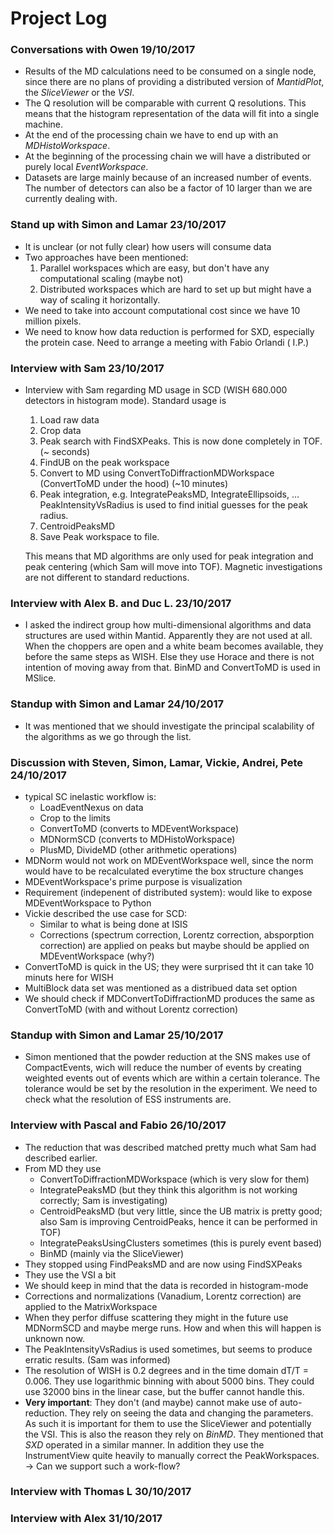 # Project Log

### Conversations with Owen 19/10/2017
* Results of the MD calculations need to be consumed on a single node, since
  there are no plans of providing a distributed version of *MantidPlot*,
  the *SliceViewer* or the *VSI*.
* The Q resolution will be comparable with current Q resolutions. This means
  that the histogram representation of the data will fit into a single machine.
* At the end of the processing chain we have to end up with an *MDHistoWorkspace*.
* At the beginning of the processing chain we will have a distributed or
  purely local *EventWorkspace*.
* Datasets are large mainly because of an increased number of events. The number
  of detectors can also be a factor of 10 larger than we are currently dealing
  with.


### Stand up with Simon and Lamar 23/10/2017
* It is unclear (or not fully clear) how users will consume data
* Two approaches have been mentioned:
  1. Parallel workspaces which are easy, but don't have any computational scaling (maybe not)
  1. Distributed workspaces which are hard to set up but might have a way of scaling it horizontally.
* We need to take into account computational cost since we have 10 million pixels.
* We need to know how data reduction is performed for SXD, especially the protein case. Need to arrange a meeting with Fabio Orlandi ( I.P.)


### Interview with Sam 23/10/2017
* Interview with Sam regarding MD usage in SCD (WISH 680.000 detectors in histogram mode). Standard usage is
  1. Load raw data
  1. Crop data
  1. Peak search with FindSXPeaks. This is now done completely in TOF. (~ seconds)
  1. FindUB on the peak workspace
  1. Convert to MD using ConvertToDiffractionMDWorkspace (ConvertToMD under the hood) (~10 minutes)
  1. Peak integration, e.g. IntegratePeaksMD, IntegrateEllipsoids, ... PeakIntensityVsRadius is used to find initial guesses for the
  peak radius.
  1. CentroidPeaksMD
  1. Save Peak workspace to file.

  This means that MD algorithms are only used for peak integration and peak centering (which
  Sam will move into TOF). Magnetic investigations are not different to standard reductions.

### Interview with Alex B. and Duc L. 23/10/2017
* I asked the indirect group how multi-dimensional algorithms and data structures are
used within Mantid. Apparently they are not used at all. When the choppers are open and
a white beam becomes available, they before the same steps as WISH. Else they use Horace and
there is not intention of moving away from that. BinMD and ConvertToMD is used in MSlice.

### Standup with Simon and Lamar 24/10/2017
* It was mentioned that we should investigate the principal scalability of the algorithms
  as we go through the list.

### Discussion with Steven, Simon, Lamar, Vickie, Andrei, Pete 24/10/2017
* typical SC inelastic workflow is:
  * LoadEventNexus on data
  * Crop to the limits
  * ConvertToMD (converts to MDEventWorkspace)
  * MDNormSCD (converts to MDHistoWorkspace)
  * PlusMD, DivideMD (other arithmetic operations)
* MDNorm would not work on MDEventWorkspace well, since the norm would have to
be recalculated everytime the box structure changes
* MDEventWorkspace's prime purpose is visualization
* Requirement (indepenent of distributed system): would like to expose MDEventWorkspace to Python
* Vickie described the use case for SCD:
  * Similar to what is being done at ISIS
  * Corrections (spectrum correction, Lorentz correction, absporption correction) are applied on peaks but maybe should be applied on MDEventWorkspace (why?)
* ConvertToMD is quick in the US; they were surprised tht it can take 10 minuts here for WISH
* MultiBlock data set was mentioned as a distribued data set option
* We should check if MDConvertToDiffractionMD produces the same as ConvertToMD (with and without Lorentz correction)

### Standup with Simon and Lamar 25/10/2017
* Simon mentioned that the powder reduction at the SNS makes use of CompactEvents,
  wich will reduce the number of events by creating weighted events out of events
  which are within a certain tolerance. The tolerance would be set by the resolution
  in the experiment. We need to check what the resolution of ESS instruments are.

### Interview with Pascal and Fabio 26/10/2017
* The reduction that was described matched pretty much what Sam had described earlier.
* From MD they use
  * ConvertToDiffractionMDWorkspace (which is very slow for them)
  * IntegratePeaksMD (but they think this algorithm is not working correctly; Sam is investigating)
  * CentroidPeaksMD (but very little, since the UB matrix is pretty good; also Sam is improving CentroidPeaks, hence it can be performed in TOF)
  * IntegratePeaksUsingClusters sometimes (this is purely event based)
  * BinMD (mainly via the SliceViewer)
* They stopped using FindPeaksMD and are now using FindSXPeaks
* They use the VSI a bit
* We should keep in mind that the data is recorded in histogram-mode
* Corrections and normalizations (Vanadium, Lorentz correction) are applied to
  the MatrixWorkspace
* When they perfor diffuse scattering they might in the future use MDNormSCD and maybe merge runs. How and when this will happen is unknown now.
* The PeakIntensityVsRadius is used sometimes, but seems to produce erratic results. (Sam was informed)
* The resolution of WISH is 0.2 degrees and in the time domain dT/T = 0.006. They use logarithmic binning with
  about 5000 bins. They could use 32000 bins in the linear case, but the buffer cannot handle this.
* **Very important**: They don't (and maybe) cannot make use of auto-reduction. They rely on seeing the data and
changing the parameters. As such it is important for them to use the SliceViewer and potentially the VSI. This is also
the reason they rely on *BinMD*. They mentioned that *SXD* operated in a similar manner. In addition they use the
InstrumentView quite heavily to manually correct the PeakWorkspaces. -> Can we support such a work-flow?


### Interview with Thomas L 30/10/2017


### Interview with Alex 31/10/2017